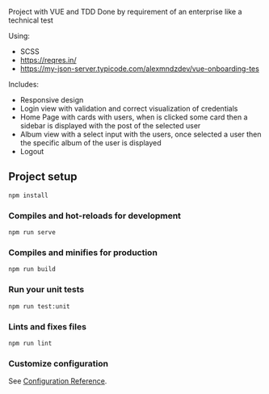 Project with VUE and TDD
Done by requirement of an enterprise like a technical test

Using:
- SCSS
- https://reqres.in/
- https://my-json-server.typicode.com/alexmndzdev/vue-onboarding-tes

Includes:
- Responsive design
- Login view with validation and correct visualization of credentials
- Home Page with cards with users, when is clicked some card then a sidebar is displayed with the post of the selected user
- Album view with a select input with the users, once selected a user then the specific album of the user is displayed
- Logout

## Project setup
```
npm install
```

### Compiles and hot-reloads for development
```
npm run serve
```

### Compiles and minifies for production
```
npm run build
```

### Run your unit tests
```
npm run test:unit
```

### Lints and fixes files
```
npm run lint
```

### Customize configuration
See [Configuration Reference](https://cli.vuejs.org/config/).
